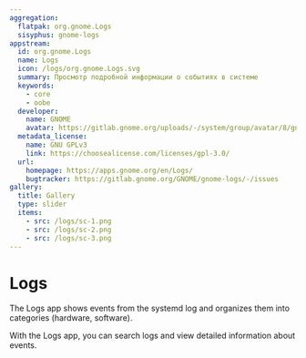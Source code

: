 ```yaml
---
aggregation:
  flatpak: org.gnome.Logs
  sisyphus: gnome-logs
appstream:
  id: org.gnome.Logs
  name: Logs
  icon: /logs/org.gnome.Logs.svg
  summary: Просмотр подробной информации о событиях в системе
  keywords:
    - core
    - oobe
  developer:
    name: GNOME
    avatar: https://gitlab.gnome.org/uploads/-/system/group/avatar/8/gnomelogo.png?width=48
  metadata_license:
    name: GNU GPLv3
    link: https://choosealicense.com/licenses/gpl-3.0/
  url:
    homepage: https://apps.gnome.org/en/Logs/
    bugtracker: https://gitlab.gnome.org/GNOME/gnome-logs/-/issues
gallery:
  title: Gallery
  type: slider
  items:
    - src: /logs/sc-1.png
    - src: /logs/sc-2.png
    - src: /logs/sc-3.png
---
```


# Logs

The Logs app shows events from the systemd log and organizes them into categories (hardware, software).

With the Logs app, you can search logs and view detailed information about events.

<AGWGallery />

<!--@include: @en/apps/.parts/install/content-repo.md-->
<!--@include: @en/apps/.parts/install/content-flatpak.md-->

